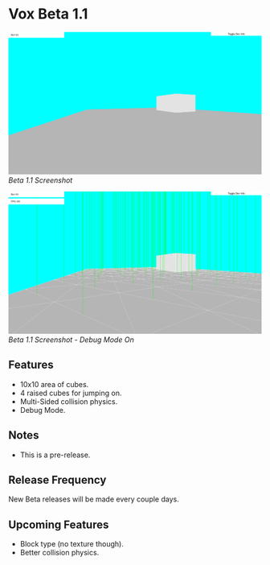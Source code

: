 # Vox Beta 1.1

![Beta 1.1 Screenshot](<Beta 1.1.png>)
*Beta 1.1 Screenshot*

![Beta 1.1 Debug On](<Beta 1.1 Debug On.png>)
*Beta 1.1 Screenshot - Debug Mode On*

## Features

- 10x10 area of cubes.
- 4 raised cubes for jumping on.
- Multi-Sided collision physics.
- Debug Mode.

## Notes

- This is a pre-release.

## Release Frequency

New Beta releases will be made every couple days.

## Upcoming Features

- Block type (no texture though).
- Better collision physics.